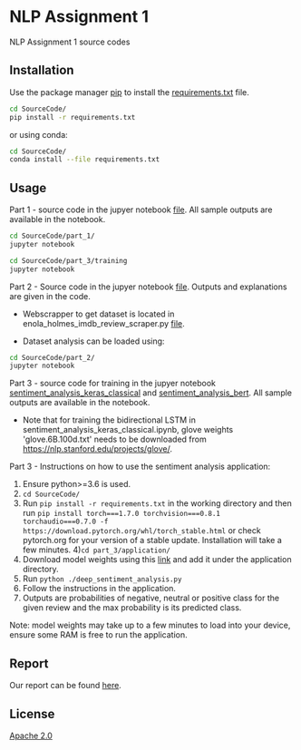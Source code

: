 # NLP Assignment 1

NLP Assignment 1 source codes

## Installation

Use the package manager [pip](https://pip.pypa.io/en/stable/) to install the [requirements.txt](SourceCode/requirements.txt) file.

```bash
cd SourceCode/
pip install -r requirements.txt
```
or using conda:
```bash
cd SourceCode/
conda install --file requirements.txt
```

## Usage

Part 1 - source code in the jupyer notebook [file](SourceCode/part_1/part1.ipynb). All sample outputs are available in the notebook.
```bash
cd SourceCode/part_1/
jupyter notebook

```


```bash
cd SourceCode/part_3/training
jupyter notebook
```

Part 2 - Source code in the jupyer notebook [file](SourceCode/part_2/). Outputs and explanations are given in the code.

- Webscrapper to get dataset is located in enola_holmes_imdb_review_scraper.py [file](SourceCode/part_2/enola_holmes_imdb_review_scraper.py).

- Dataset analysis can be loaded using:
```bash
cd SourceCode/part_2/
jupyter notebook

```
Part 3 - source code for training in the jupyer notebook [sentiment_analysis_keras_classical](SourceCode\part_3\training\sentiment_analysis_keras_classical.ipynb) and [sentiment_analysis_bert](SourceCode\part_3\training\sentiment_analysis_bert.ipynb). All sample outputs are available in the notebook. 
- Note that for training the bidirectional LSTM in sentiment_analysis_keras_classical.ipynb, glove weights 'glove.6B.100d.txt' needs to be downloaded from https://nlp.stanford.edu/projects/glove/.

Part 3 - Instructions on how to use the sentiment analysis application:

1) Ensure python>=3.6 is used.
2) ```cd SourceCode/```
3) Run ```pip install -r requirements.txt``` in the working directory and then run ```pip install torch===1.7.0 torchvision===0.8.1 torchaudio===0.7.0 -f https://download.pytorch.org/whl/torch_stable.html``` or check pytorch.org for your version of a stable update. Installation will take a few minutes.
4)```cd part_3/application/```
5) Download model weights using this [link](https://drive.google.com/file/d/1GuDtqzlRqpO6L-McD-jMZr3OuPYrjaTH/view?usp=sharing) and add it under the application directory.
6) Run ```python ./deep_sentiment_analysis.py```
7) Follow the instructions in the application.
8) Outputs are probabilities of negative, neutral or positive class for the given review and the max probability is its predicted class.

Note: model weights may take up to a few minutes to load into your device, ensure some RAM is free to run the application.

## Report
Our report can be found [here](report.pdf).

## License
[Apache 2.0](LICENSE)

